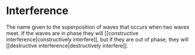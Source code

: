 # Interference
The name given to the superposition of waves that occurs when two waves meet. If the waves are in phase they will [[constructive interference|constructively interfere]], but if they are out of phase, they will [[destructive interference|destructively interfere]].
